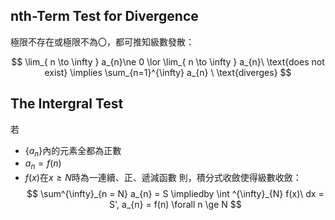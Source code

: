 ## nth-Term Test for Divergence
極限不存在或極限不為〇，都可推知級數發散：

$$
\lim_{ n \to \infty } a_{n}\ne 0 \lor \lim_{ n \to \infty } a_{n}\ \text{does not exist} \implies \sum_{n=1}^{\infty} a_{n} \ \text{diverges}
$$

## The Intergral Test
若
- $\{ a_{n} \}$內的元素全都為正數
- ${a_{n} = f(n)}$
- $f(x)$在${x \ge N}$時為一連續、正、遞減函數
則，積分式收斂使得級數收斂：
$$
\sum^{\infty}_{n = N} a_{n} = S \impliedby \int ^{\infty}_{N} f(x)\ dx = S', a_{n} = f(n) \forall n \ge N
$$